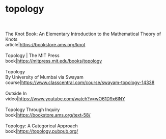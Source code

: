# topology<br><br>

The Knot Book: An Elementary Introduction to the Mathematical Theory of Knots<br>article|https://bookstore.ams.org/knot<br><br>
Topology | The MIT Press<br>book|https://mitpress.mit.edu/books/topology<br><br>
Topology<br>By University of Mumbai via Swayam<br>course|https://www.classcentral.com/course/swayam-topology-14338<br><br>
Outside In<br>video|https://www.youtube.com/watch?v=wO61D9x6lNY<br><br>
Topology Through Inquiry<br>book|https://bookstore.ams.org/text-58/<br><br>
Topology: A Categorical Approach<br>book|https://topology.pubpub.org/<br><br>
